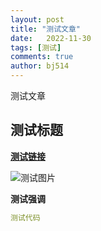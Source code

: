 ```yaml
---
layout: post
title: "测试文章"
date:   2022-11-30
tags: [测试]
comments: true
author: bj514
---
```


测试文章

<!-- more -->

## 测试标题

[**测试链接**]( https://aprogrammonkey.github.io/)

![测试图片](![image](https://xn--flw351e.ml/images/branding/googlelogo/2x/googlelogo_color_272x92dp.png))

**测试强调**

```yml
测试代码
```
